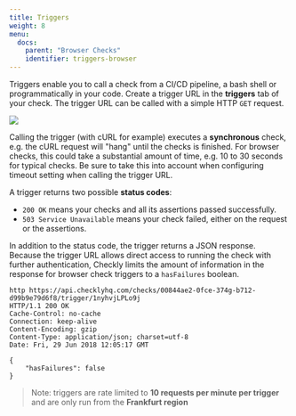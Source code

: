 ```yaml
---
title: Triggers
weight: 8
menu:
  docs:
    parent: "Browser Checks"
    identifier: triggers-browser
---
```


Triggers enable you to call a check from a CI/CD pipeline, a bash shell or programmatically in your code.
Create a trigger URL in the **triggers** tab of your check. The trigger URL can be called with a simple HTTP `GET` request.

![](/docs/images/browser-checks/triggers.png)

Calling the trigger (with cURL for example) executes a **synchronous** check, e.g. the cURL request will "hang" until
the checks is finished. For browser checks, this could take a substantial amount of time, e.g. 10 to 30 seconds for
typical checks. Be sure to take this into account when configuring timeout setting when calling the trigger URL.

A trigger returns two possible **status codes**:

-   `200 OK` means your checks and all its assertions passed successfully.
-   `503 Service Unavailable` means your check failed, either on the request or the assertions.

In addition to the status code, the trigger returns a JSON response. Because the trigger URL allows direct
access to running the check with further authentication, Checkly limits the amount of information in the response
for browser check triggers to a `hasFailures` boolean.

```
http https://api.checklyhq.com/checks/00844ae2-0fce-374g-b712-d99b9e79d6f8/trigger/1nyhvjLPLo9j
HTTP/1.1 200 OK
Cache-Control: no-cache
Connection: keep-alive
Content-Encoding: gzip
Content-Type: application/json; charset=utf-8
Date: Fri, 29 Jun 2018 12:05:17 GMT

{
    "hasFailures": false
}
```

> Note: triggers are rate limited to **10 requests per minute per trigger** and are only run from the **Frankfurt region**
